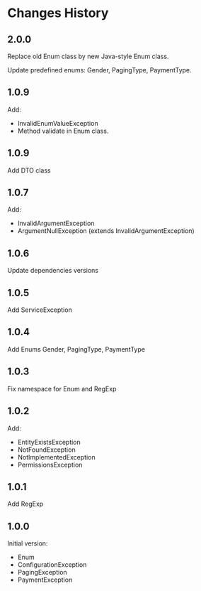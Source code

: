 # Changes History

2.0.0
-----
Replace old Enum class by new Java-style Enum class.

Update predefined enums: Gender, PagingType, PaymentType.

1.0.9
-----
Add:
* InvalidEnumValueException
* Method validate in Enum class.

1.0.9
-----
Add DTO class

1.0.7
-----
Add:
* InvalidArgumentException
* ArgumentNullException (extends InvalidArgumentException)

1.0.6
-----
Update dependencies versions

1.0.5
-----
Add ServiceException

1.0.4
-----
Add Enums Gender, PagingType, PaymentType

1.0.3
-----
Fix namespace for Enum and RegExp

1.0.2
-----
Add:
* EntityExistsException
* NotFoundException
* NotImplementedException
* PermissionsException

1.0.1
-----
Add RegExp

1.0.0
-----

Initial version:
* Enum
* ConfigurationException
* PagingException
* PaymentException
